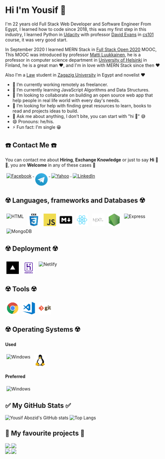 # Hi I'm Yousif 👋

I'm 22 years old Full Stack Web Developer and Software Engineer From Egypt, I learned how to code since 2018, this was my first step in this industry, I learned Python in [Udacity](https://www.udacity.com/) with professor [David Evans](http://www.cs.virginia.edu/~evans/) in [cs101](http://www.cs.virginia.edu/~evans/courses/cs101/) course, it was very good start.
<br>

In September 2020 I learned MERN Stack in [Full Stack Open 2020](https://fullstackopen.com/en/) MOOC, This MOOC was introduced by professor [Matti Luukkainen](https://github.com/mluukkai), he is a professor in computer science department in [University of Helsinki](https://www.helsinki.fi/en) in Finland, he is a great man :heart:, and I'm in love with MERN Stack since then :heart:
<br>

Also I'm a [Law](http://www.law.zu.edu.eg/faculty/default) student in [Zagazig University](http://www.zu.edu.eg/) in Egypt and novelist :heart:

- 🔭 I’m currently working remotely as freelancer.
- 🌱 I’m currently learning JavaScript Algorithms and Data Structures.
- 👯 I’m looking to collaborate on building an open source web app that help people in real life world with every day's needs.
- 🤔 I’m looking for help with finding great resources to learn, books to read and projects ideas to build.
- 💬 Ask me about anything, I don't bite, you can start with "hi 👋" 😅
- 😄 Pronouns: he/his.
- ⚡ Fun fact: I'm single 😁

## ☎️ Contact Me ☎️

You can contact me about **Hiring**, **Exchange Knowledge** or just to say **Hi** 👋😊, you are **Welcome** in any of these cases 🥰

<p align="left">
<a href="https://www.facebook.com/YousifAbozid/">
<img src="https://avatars.githubusercontent.com/u/69631?s=200&v=4" alt="Facebook" height="40" style="vertical-align:top; margin:4px">
</a>
<!---
<a href="https://twitter.com/YousifAbozid12">
<img src="https://raw.githubusercontent.com/github/explore/80688e429a7d4ef2fca1e82350fe8e3517d3494d/topics/twitter/twitter.png" alt="Twitter" height="40" style="vertical-align:top; margin:4px">
</a>-->
<a href="https://t.me/YousifAbozid">
<img src="https://raw.githubusercontent.com/github/explore/80688e429a7d4ef2fca1e82350fe8e3517d3494d/topics/telegram/telegram.png" alt="Telegram" height="40" style="vertical-align:top; margin:4px">
</a>
<a href="mailto:yousif.abozid@yahoo.com">
<img src="https://cdn1.iconfinder.com/data/icons/smallicons-logotypes/32/yahoo-512.png" alt="Yahoo" height="40" style="vertical-align:top; margin:4px">
</a>
<a href="https://www.linkedin.com/in/yousif-abozid-12088a207/">
<img src="https://avatars.githubusercontent.com/u/357098?s=200&v=4" alt="LinkedIn" height="40" style="vertical-align:top; margin:4px">
</a>
</p>

## ☢️ Languages, frameworks and Databases ☢️

<p align="left">
<img src="https://cdn0.iconfinder.com/data/icons/HTML5/128/HTML_Logo.png" alt="HTML" height="40" style="vertical-align:top; margin:4px">
<img src="https://raw.githubusercontent.com/github/explore/80688e429a7d4ef2fca1e82350fe8e3517d3494d/topics/css/css.png" alt="CSS" height="40" style="vertical-align:top; margin:4px">
<img src="https://raw.githubusercontent.com/github/explore/80688e429a7d4ef2fca1e82350fe8e3517d3494d/topics/javascript/javascript.png" alt="Javascript" height="40" style="vertical-align:top; margin:4px">
<img src="https://raw.githubusercontent.com/github/explore/80688e429a7d4ef2fca1e82350fe8e3517d3494d/topics/markdown/markdown.png" alt="Markdown" height="40" style="vertical-align:top; margin:4px">
<img src="https://raw.githubusercontent.com/github/explore/80688e429a7d4ef2fca1e82350fe8e3517d3494d/topics/react/react.png" alt="React" height="40" style="vertical-align:top; margin:4px">
<img src="https://raw.githubusercontent.com/github/explore/28b02bbc9ad9f7a503c43775aebeb515dc2da5fc/topics/nextjs/nextjs.png" alt="Next.js" height="40" style="vertical-align:top; margin:4px">
<img src="https://raw.githubusercontent.com/github/explore/80688e429a7d4ef2fca1e82350fe8e3517d3494d/topics/nodejs/nodejs.png" alt="Node.js" height="40" style="vertical-align:top; margin:4px">
<img src="https://avatars.githubusercontent.com/u/5658226?s=200&v=4" alt="Express" height="40" style="vertical-align:top; margin:4px">
<!---
<img src="https://raw.githubusercontent.com/github/explore/80688e429a7d4ef2fca1e82350fe8e3517d3494d/topics/bootstrap/bootstrap.png" alt="Bootstrap" height="40" style="vertical-align:top; margin:4px">
<img src="https://camo.githubusercontent.com/58423e406b227112756822122631d9eca5ab83334a6f0d8f2a6305b086815747/68747470733a2f2f6d6174657269616c2d75692e636f6d2f7374617469632f6c6f676f2e737667" alt="Matrial-ui" height="40" style="vertical-align:top; margin:4px">
-->
<img src="https://avatars.githubusercontent.com/u/45120?s=200&v=4" alt="MongoDB" height="40" style="vertical-align:top; margin:4px">
</p>

## ☢️ Deployment ☢️

<p align="left">
<img src="https://raw.githubusercontent.com/github/explore/3c66f1237835e0b877190fbea528d0ebece7bccf/topics/vercel/vercel.png" alt="Vercel" height="40" style="vertical-align:top; margin:4px">
<img src="https://raw.githubusercontent.com/github/explore/cb661bc288627f05a5ac4187b00495fd8048c9fa/topics/heroku/heroku.png" alt="Heroku" height="40" style="vertical-align:top; margin:4px">
<img src="https://avatars.githubusercontent.com/u/7892489?s=200&v=4" alt="Netlify" height="40" style="vertical-align:top; margin:4px">
</p>

## ☢️ Tools ☢️

<p align="left">
<!---
<img src="https://raw.githubusercontent.com/github/explore/80688e429a7d4ef2fca1e82350fe8e3517d3494d/topics/npm/npm.png" alt="Npm" height="40" style="vertical-align:top; margin:4px">
<img src="https://github.com/yarnpkg/assets/raw/master/yarn-kitten-full.png?raw=true" alt="Yarn" height="40" style="vertical-align:top; margin:4px">
-->
<img src="https://raw.githubusercontent.com/github/explore/80688e429a7d4ef2fca1e82350fe8e3517d3494d/topics/chrome/chrome.png" alt="Chrome" height="40" style="vertical-align:top; margin:4px">
<img src="https://raw.githubusercontent.com/github/explore/80688e429a7d4ef2fca1e82350fe8e3517d3494d/topics/visual-studio-code/visual-studio-code.png" alt="VS Code" height="40" style="vertical-align:top; margin:4px">
<!---
<img src="https://raw.githubusercontent.com/github/explore/80688e429a7d4ef2fca1e82350fe8e3517d3494d/topics/atom/atom.png" alt="Atom" height="40" style="vertical-align:top; margin:4px">
-->
<img src="https://raw.githubusercontent.com/github/explore/80688e429a7d4ef2fca1e82350fe8e3517d3494d/topics/git/git.png" alt="Git" height="40" style="vertical-align:top; margin:4px">
<!---
<img src="https://raw.githubusercontent.com/github/explore/80688e429a7d4ef2fca1e82350fe8e3517d3494d/topics/bash/bash.png" alt="Bash" height="40" style="vertical-align:top; margin:4px">
<img src="https://raw.githubusercontent.com/github/explore/d92924b1d925bb134e308bd29c9de6c302ed3beb/topics/terminal/terminal.png" alt="Terminal" height="40" style="vertical-align:top; margin:4px">
-->
</p>

<!---
## ☢️ Browsers ☢️
#### Used
<p align="left">
<img src="https://github.com/chromium/chromium/raw/master/chrome/app/theme/chromium/product_logo_64.png" alt="Chromium" height="40" style="vertical-align:top; margin:4px">
<img src="https://raw.githubusercontent.com/github/explore/80688e429a7d4ef2fca1e82350fe8e3517d3494d/topics/chrome/chrome.png" alt="Chrome" height="40" style="vertical-align:top; margin:4px">
<img src="https://avatars.githubusercontent.com/u/12301619?s=200&v=4" alt="Brave" height="40" style="vertical-align:top; margin:4px">
<img src="https://raw.githubusercontent.com/github/explore/728542e0d33f83720614f61923a9cb424264db23/topics/firefox/firefox.png" alt="Firefox" height="40" style="vertical-align:top; margin:4px">
<img src="https://cdn2.iconfinder.com/data/icons/HYDROPRO/HP-Firefox-Dock-512.png" alt="Firefox-developer-edition" height="40" style="vertical-align:top; margin:4px">
</p>
Preferred
-->
## ☢️ Operating Systems ☢️

#### Used
<p align="left">
<img src="https://cdn1.iconfinder.com/data/icons/logotypes/32/windows-512.png" alt="Windows" height="40" style="vertical-align:top; margin:4px">
<img src="https://raw.githubusercontent.com/github/explore/80688e429a7d4ef2fca1e82350fe8e3517d3494d/topics/linux/linux.png" alt="Linux" height="40" style="vertical-align:top; margin:4px">
<!---
<img src="https://raw.githubusercontent.com/github/explore/80688e429a7d4ef2fca1e82350fe8e3517d3494d/topics/ubuntu/ubuntu.png" alt="Ubuntu" height="40" style="vertical-align:top; margin:4px">
<img src="https://avatars.githubusercontent.com/u/16889168?s=200&v=4" alt="Zorin" height="40" style="vertical-align:top; margin:4px">
<img src="https://cdn0.iconfinder.com/data/icons/flat-round-system/512/fedora-512.png" alt="Fedora" height="40" style="vertical-align:top; margin:4px">
<img src="https://img.icons8.com/color/344/kali-linux.png" alt="Kali-linux" height="40" style="vertical-align:top; margin:4px">
-->
</p>

#### Preferred
<img src="https://cdn1.iconfinder.com/data/icons/logotypes/32/windows-512.png" alt="Windows" height="40" style="vertical-align:top; margin:4px">

## ✅ My GitHub Stats ✅

![Yousif Abozid's GitHub stats](https://github-readme-stats.vercel.app/api?username=YousifAbozid&count_private=true&stars=true&include_all_commits=true&show_icons=true&theme=radical)
![Top Langs](https://github-readme-stats.vercel.app/api/top-langs/?username=YousifAbozid&layout=compact&theme=radical)

## 🔱 My favourite projects 🔱

<a href="https://github.com/YousifAbozid/AsgardMarket">
  <img align="center" src="https://github-readme-stats.vercel.app/api/pin/?username=YousifAbozid&repo=AsgardMarket&show_owner=true&theme=radical" />
</a>
<a href="https://github.com/YousifAbozid/Memories">
  <img align="center" src="https://github-readme-stats.vercel.app/api/pin/?username=YousifAbozid&repo=Memories&show_owner=true&theme=radical" />
</a>
<br>
<a href="https://github.com/YousifAbozid/UrlShrinker">
  <img align="center" src="https://github-readme-stats.vercel.app/api/pin/?username=YousifAbozid&repo=UrlShrinker&show_owner=true&theme=radical" />
</a>
<a href="https://github.com/YousifAbozid/CSS-Animation-Projects">
  <img align="center" src="https://github-readme-stats.vercel.app/api/pin/?username=YousifAbozid&repo=CSS-Animation-Projects&show_owner=true&theme=radical" />
</a>
